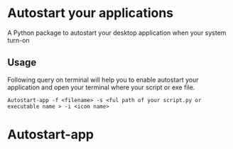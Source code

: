 # Autostart your applications

A Python package to autostart your desktop application when your system turn-on

## Usage

Following query on terminal will help you to enable autostart your application and open your terminal where your script or exe file.

```
Autostart-app -f <filename> -s <ful path of your script.py or executable name > -i <icon name>

```
# Autostart-app
